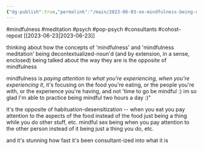 ```yaml
---
{"dg-publish":true,"permalink":"/main/2023-06-03-on-mindfulness-being-decontextualized/"}
---
```


#mindfulness #meditation #psych #pop-psych #consultants #cohost-repost
[[2023-06-23\|2023-06-23]]

thinking about how the concepts of 'mindfulness' and 'mindfulness meditation' being decontextualized-noun'd (and by extension, in a sense, enclosed) being talked about the way they are is the opposite of mindfulness

mindfulness is _paying attention to what you're experiencing, when you're experiencing it_, it's focusing on the food you're eating, or the people you're with, or the experience you're having, and not 'time to go be mindful :) im so glad I'm able to practice being mindful two hours a day :)"

it's the opposite of habituation-desensitization -- when you eat you pay attention to the aspects of the food instead of the food just being a thing while you do other stuff, etc. mindful sex being when you pay attention to the other person instead of it being just a thing you do, etc.

and it's stunning how fast it's been consultant-ized into what it is
